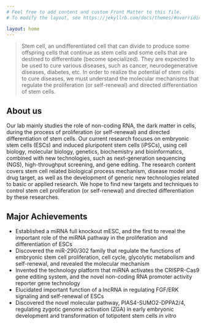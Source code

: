 ```yaml
---
# Feel free to add content and custom Front Matter to this file.
# To modify the layout, see https://jekyllrb.com/docs/themes/#overriding-theme-defaults

layout: home
---
```


> Stem cell, an undifferentiated cell that can divide to produce some offspring cells that continue as stem cells and some cells that are destined to differentiate (become specialized). They are expected to be used to cure various diseases, such as cancer, neurodegenerative diseases, diabetes, etc. In order to realize the potential of stem cells to cure diseases, we must understand the molecular mechanisms that regulate the proliferation (or self-renewal) and directed differentiation of stem cells. 

## About us

Our lab mainly studies the role of non-coding RNA, the dark matter in cells, during the process of proliferation (or self-renewal) and directed differentiation of stem cells. 
Our current research focuses on embryonic stem cells (ESCs) and induced pluripotent stem cells (iPSCs), using cell biology, molecular biology, genetics, biochemistry and bioinformatics, combined with new technologies, such as next-generation sequencing (NGS), high-throughput screening, and gene editing. The research content covers stem cell related biological process mechanism, disease model and drug target, as well as the development of generic new technologies related to basic or applied research. We hope to find new targets and techniques to control stem cell proliferation (or self-renewal) and directed differentiation by these researches.

## Major Achievements

- Established a miRNA full knockout mESC, and the first to reveal the important role of the miRNA pathway in the proliferation and differentiation of ESCs
- Discovered the miR-290/302 family that regulate the functions of embryonic stem cell proliferation, cell cycle, glycolytic metabolism and self-renewal, and revealed the molecular mechanism
- Invented the technology platform that miRNA activates the CRISPR-Cas9 gene editing system, and the novel non-coding RNA promoter activity reporter gene technology
- Elucidated important function of a lncRNA in regulating FGF/ERK signaling and self-renewal of ESCs
- Discovered the novel molecular pathway, PIAS4-SUMO2-DPPA2/4, regulating zygotic genome activation (ZGA) in early embryonic development and transformation of totipotent stem cells _in vitro_
